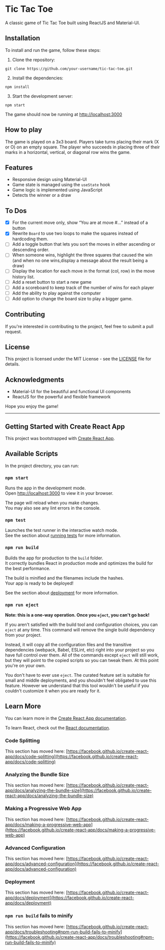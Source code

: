 # Tic Tac Toe

A classic game of Tic Tac Toe built using ReactJS and Material-UI. 

## Installation

To install and run the game, follow these steps:

1. Clone the repository:
```
git clone https://github.com/your-username/tic-tac-toe.git
```
2. Install the dependencies:
```
npm install
```
3. Start the development server:
```
npm start
```
The game should now be running at [http://localhost:3000](http://localhost:3000)

## How to play

The game is played on a 3x3 board. Players take turns placing their mark (X or O) on an empty square. The player who succeeds in placing three of their marks in a horizontal, vertical, or diagonal row wins the game.

## Features

- Responsive design using Material-UI
- Game state is managed using the `useState` hook
- Game logic is implemented using JavaScript
- Detects the winner or a draw

## To Dos

- [x] For the current move only, show “You are at move #…” instead of a button
- [x] Rewrite `Board` to use two loops to make the squares instead of hardcoding them.
- [ ] Add a toggle button that lets you sort the moves in either ascending or descending order.
- [ ] When someone wins, highlight the three squares that caused the win (and when no one
      wins,display a message about the result being a draw)
- [ ] Display the location for each move in the format (col, row) in the move history list.
- [ ] Add a reset button to start a new game
- [ ] Add a scoreboard to keep track of the number of wins for each player
- [ ] Add the ability to play against the computer
- [ ] Add option to change the board size to play a bigger game.

## Contributing

If you're interested in contributing to the project, feel free to submit a pull request.

## License

This project is licensed under the MIT License - see the [LICENSE](LICENSE) file for details.

## Acknowledgments

- Material-UI for the beautiful and functional UI components
- ReactJS for the powerful and flexible framework

Hope you enjoy the game!

---

## Getting Started with Create React App

This project was bootstrapped with [Create React App](https://github.com/facebook/create-react-app).

## Available Scripts

In the project directory, you can run:

### `npm start`

Runs the app in the development mode.\
Open [http://localhost:3000](http://localhost:3000) to view it in your browser.

The page will reload when you make changes.\
You may also see any lint errors in the console.

### `npm test`

Launches the test runner in the interactive watch mode.\
See the section about [running tests](https://facebook.github.io/create-react-app/docs/running-tests)
for more information.

### `npm run build`

Builds the app for production to the `build` folder.\
It correctly bundles React in production mode and optimizes the build for the best performance.

The build is minified and the filenames include the hashes.\
Your app is ready to be deployed!

See the section about [deployment](https://facebook.github.io/create-react-app/docs/deployment) for
more information.

### `npm run eject`

**Note: this is a one-way operation. Once you `eject`, you can't go back!**

If you aren't satisfied with the build tool and configuration choices, you can `eject` at any time.
This command will remove the single build dependency from your project.

Instead, it will copy all the configuration files and the transitive dependencies (webpack, Babel,
ESLint, etc) right into your project so you have full control over them. All of the commands except
`eject` will still work, but they will point to the copied scripts so you can tweak them. At this
point you're on your own.

You don't have to ever use `eject`. The curated feature set is suitable for small and middle
deployments, and you shouldn't feel obligated to use this feature. However we understand that this
tool wouldn't be useful if you couldn't customize it when you are ready for it.

## Learn More

You can learn more in the
[Create React App documentation](https://facebook.github.io/create-react-app/docs/getting-started).

To learn React, check out the [React documentation](https://reactjs.org/).

### Code Splitting

This section has moved here:
[https://facebook.github.io/create-react-app/docs/code-splitting](https://facebook.github.io/create-react-app/docs/code-splitting)

### Analyzing the Bundle Size

This section has moved here:
[https://facebook.github.io/create-react-app/docs/analyzing-the-bundle-size](https://facebook.github.io/create-react-app/docs/analyzing-the-bundle-size)

### Making a Progressive Web App

This section has moved here:
[https://facebook.github.io/create-react-app/docs/making-a-progressive-web-app](https://facebook.github.io/create-react-app/docs/making-a-progressive-web-app)

### Advanced Configuration

This section has moved here:
[https://facebook.github.io/create-react-app/docs/advanced-configuration](https://facebook.github.io/create-react-app/docs/advanced-configuration)

### Deployment

This section has moved here:
[https://facebook.github.io/create-react-app/docs/deployment](https://facebook.github.io/create-react-app/docs/deployment)

### `npm run build` fails to minify

This section has moved here:
[https://facebook.github.io/create-react-app/docs/troubleshooting#npm-run-build-fails-to-minify](https://facebook.github.io/create-react-app/docs/troubleshooting#npm-run-build-fails-to-minify)
